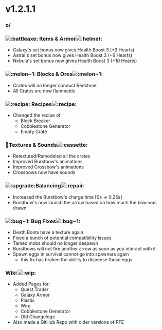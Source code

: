 # v1.2.1.1

### o/

### <img src="https://cdn.discordapp.com/emojis/1256321695808098417.webp?size=56&#x26;quality=lossless" alt=":battleaxe:" data-size="line"> **Items & Armor**<img src="https://cdn.discordapp.com/emojis/1256357335530471548.webp?size=56&#x26;quality=lossless" alt=":helmet:" data-size="line">

* Galaxy's set bonus now gives Health Boost 3 (+2 Hearts)
* Astral's set bonus now gives Health Boost 3 (+6 Hearts)
* Nebula's set bonus now gives Health Boost 3 (+10 Hearts)

### <img src="https://cdn.discordapp.com/emojis/1256350899006341221.webp?size=56&#x26;quality=lossless" alt=":melon~1:" data-size="line"> **Blocks & Ores**<img src="https://cdn.discordapp.com/emojis/1256350899006341221.webp?size=56&#x26;quality=lossless" alt=":melon~1:" data-size="line">

* Crates will no longer conduct Redstone
* All Crates are now flammable

### <img src="https://cdn.discordapp.com/emojis/1256322223396880527.webp?size=56&#x26;quality=lossless" alt=":recipe:" data-size="line"> **Recipes**<img src="https://cdn.discordapp.com/emojis/1256322223396880527.webp?size=56&#x26;quality=lossless" alt=":recipe:" data-size="line"> ﻿﻿

* Changed the recipe of
  * Block Breaker
  * Cobblestone Generator
  * Empty Crate

### :art:**Textures & Sounds**﻿﻿<img src="https://cdn.discordapp.com/emojis/1256320846692093982.webp?size=56&#x26;quality=lossless" alt=":cassette:" data-size="line">

* Retextured/Remodeled all the crates
* Improved Burstbow's animations
* Improved Crossbow's animations
* Crossbows now have sounds

### <img src="https://cdn.discordapp.com/emojis/1256321190071504987.webp?size=56&#x26;quality=lossless" alt=":upgrade:" data-size="line">**Balancing**<img src="https://cdn.discordapp.com/emojis/1256321195138220123.webp?size=56&#x26;quality=lossless" alt=":repair:" data-size="line">

* Increased the Burstbow's charge time \[0s -> 0.25s]
* Burstbow's now launch the arrow based on how much the bow was drawn

### <img src="https://cdn.discordapp.com/emojis/1256350899933151273.webp?size=56&#x26;quality=lossless" alt=":bug~1:" data-size="line"> **Bug Fixes**<img src="https://cdn.discordapp.com/emojis/1256350899933151273.webp?size=56&#x26;quality=lossless" alt=":bug~1:" data-size="line">

* Death Boots have a texture again
* Fixed a bunch of potential compatibility issues
* Tamed mobs should no longer despawn
* Burstbows will not fire another arrow as soon as you interact with it
* Spawn eggs in survival cannot go into spawners again
  * this fix has broken the ability to dispense those eggs

### **Wiki** <img src="https://cdn.discordapp.com/emojis/1256321305918050466.webp?size=56&#x26;quality=lossless" alt=":wip:" data-size="line">

* Added Pages for:
  * Quest Trader
  * Galaxy Armor
  * Plastic
  * Wire
  * Cobblestone Generator
  * Old Changelogs
* Also made a GitHub Repo with older versions of PFE
